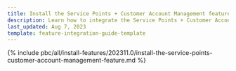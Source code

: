 ```yaml
---
title: Install the Service Points + Customer Account Management feature
description: Learn how to integrate the Service Points + Customer Account Management feature into your project
last_updated: Aug 7, 2023
template: feature-integration-guide-template
---
```


{% include pbc/all/install-features/202311.0/install-the-service-points-customer-account-management-feature.md %} <!-- To edit, see /_includes/pbc/all/install-features/202311.0/install-the-service-points-customer-account-management-feature.md -->
